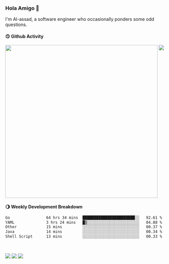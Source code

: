 ### Hola Amigo 🤣   

I'm Al-assad, a software engineer who occasionally ponders some odd questions.  
 
#### 🙃 Github Activity 
<div>
  <img src="https://github-readme-stats.vercel.app/api?username=al-assad&show_icons=true" align="top" style="display: inline-block;" width="480"/>
  <img src="https://github-readme-stats.vercel.app/api/top-langs/?username=al-assad&hide=css,html&langs_count=8&layout=compact" align="top" style="display: inline-block;"/>
</div>

#### 🌖 Weekly Development Breakdown
<!--START_SECTION:waka-->

```txt
Go                64 hrs 34 mins  ███████████████████████░░   92.61 %
YAML              3 hrs 24 mins   █▒░░░░░░░░░░░░░░░░░░░░░░░   04.88 %
Other             15 mins         ░░░░░░░░░░░░░░░░░░░░░░░░░   00.37 %
Java              14 mins         ░░░░░░░░░░░░░░░░░░░░░░░░░   00.34 %
Shell Script      13 mins         ░░░░░░░░░░░░░░░░░░░░░░░░░   00.33 %
```

<!--END_SECTION:waka-->

<br>

<a href="https://twitter.com/Alassad_dev"><img src="https://img.shields.io/badge/Twitter-@Alassad__dev-blue?style=flat&logo=twitter" /></a>
<a href="https://t.me/alassad_dev"><img src="https://img.shields.io/badge/Telegram-@alassad__dev-orange?style=flat&logo=telegram" /></a>
<a href="https://al-assad.github.io"><img src="https://img.shields.io/badge/Blogs-Linying_Assad's_Blog-yellow?style=flat&logo=github" /></a>

